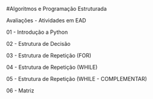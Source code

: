 #Algoritmos e Programação Estruturada

Avaliações - Atividades em EAD

01 - Introdução a Python 

02 - Estrutura de Decisão 

03 - Estrutura de Repetição (FOR)

04 - Estrutura de Repetição (WHILE)

05 - Estrutura de Repetição (WHILE - COMPLEMENTAR)

06 - Matriz
